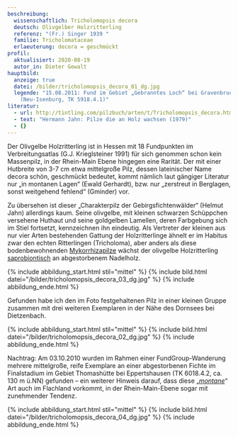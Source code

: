 ```yaml
---
beschreibung:
  wissenschaftlich: Tricholomopsis decora
  deutsch: Olivgelber Holzritterling
  referenz: "(Fr.) Singer 1939 "
  familie: Tricholomataceae
  erlaeuterung: decora = geschmückt
profil:
  aktualisiert: 2020-08-19
  autor_in: Dieter Gewalt
hauptbild:
  anzeige: true
  datei: /bilder/tricholomopsis_decora_01_dg.jpg
  legende: "15.08.2011: Fund im Gebiet „Gebranntes Loch“ bei Gravenbruch
    (Neu-Isenburg, TK 5918.4.1)"
literatur:
  - url: http://tintling.com/pilzbuch/arten/t/Tricholomopsis_decora.html
  - text: "Hermann Jahn: Pilze die an Holz wachsen (1979)"
  - {}
---
```

Der Olivgelbe Holzritterling ist in Hessen mit 18 Fundpunkten im Verbreitungsatlas (G.J. Krieglsteiner 1991) für sich genommen schon kein Massenpilz, in der Rhein-Main Ebene hingegen eine Rarität. Der mit einer Hutbreite von 3-7 cm etwa mittelgroße Pilz, dessen lateinischer Name decora schön, geschmückt bedeutet, kommt nämlich laut gängiger Literatur nur „in montanen Lagen“ (Ewald Gerhardt), bzw. nur „zerstreut in Berglagen, sonst weitgehend fehlend“ (Gminder) vor.

Zu übersehen ist dieser „Charakterpilz der Gebirgsfichtenwälder“ (Helmut Jahn) allerdings kaum. Seine olivgelbe, mit kleinen schwarzen Schüppchen versehene Huthaut und seine goldgelben Lamellen, deren Farbgebung sich im Stiel fortsetzt, kennzeichnen ihn eindeutig. Als Vertreter der kleinen aus nur vier Arten bestehenden Gattung der Holzritterlinge ähnelt er im Habitus zwar den echten Ritterlingen (Tricholoma), aber anders als diese bodenbewohnenden [Mykorrhizapilze](Mykorrhiza "Glossar") wächst der olivgelbe Holzritterling [saprobiontisch](saprobiontisch "Glossar") an abgestorbenem Nadelholz.

{% include abbildung_start.html stil="mittel" %}
{% include bild.html datei="/bilder/tricholomopsis_decora_03_dg.jpg" %}
{% include abbildung_ende.html %}

Gefunden habe ich den im Foto festgehaltenen Pilz in einer kleinen Gruppe zusammen mit drei weiteren Exemplaren in der Nähe des Dornsees bei Dietzenbach.

{% include abbildung_start.html stil="mittel" %}
{% include bild.html datei="/bilder/tricholomopsis_decora_02_dg.jpg" %}
{% include abbildung_ende.html %}

Nachtrag: Am 03.10.2010 wurden im Rahmen einer FundGroup-Wanderung mehrere mittelgroße, reife Exemplare an einer abgestorbenen Fichte im Finalstadium im Gebiet Thomashütte bei Eppertshausen (TK 6018.4.2, ca. 130 m ü.NN) gefunden – ein weiterer Hinweis darauf, dass diese „*[montane](montan "Glossar")*“ Art auch im Flachland vorkommt, in der Rhein-Main-Ebene sogar mit zunehmender Tendenz.

{% include abbildung_start.html stil="mittel" %}
{% include bild.html datei="/bilder/tricholomopsis_decora_04_dg.jpg" %}
{% include abbildung_ende.html %}